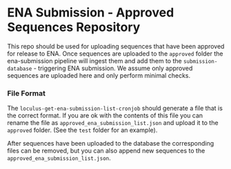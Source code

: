 # ENA Submission - Approved Sequences Repository

This repo should be used for uploading sequences that have been approved for release to ENA. Once sequences are uploaded to the `approved` folder the ena-submission pipeline will ingest them and add them to the `submission-database` - triggering ENA submission. We assume only approved sequences are uploaded here and only perform minimal checks. 

### File Format

The `loculus-get-ena-submission-list-cronjob` should generate a file that is the correct format. If you are ok with the contents of this file you can rename the file as `approved_ena_submission_list.json` and upload it to the `approved` folder. (See the `test` folder for an example).

After sequences have been uploaded to the database the corresponding files can be removed, but you can also append new sequences to the `approved_ena_submission_list.json`.
